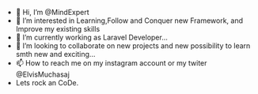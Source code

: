 - 👋 Hi, I’m @MindExpert
- 👀 I’m interested in Learning,Follow and Conquer new Framework, and Improve my existing skills
- 🌱 I’m currently working as Laravel Developer...
- 💞️ I’m looking to collaborate on new projects and new possibility to learn smth new and exciting...
- 📫 How to reach me on my instagram account or my twiter @ElvisMuchasaj
- Lets rock an CoDe.

<!---
MindExpert/MindExpert is a ✨ special ✨ repository because its `README.md` (this file) appears on your GitHub profile.
You can click the Preview link to take a look at your changes.
--->
